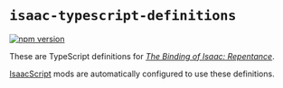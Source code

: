 # `isaac-typescript-definitions`

[![npm version](https://img.shields.io/npm/v/isaac-typescript-definitions.svg)](https://www.npmjs.com/package/isaac-typescript-definitions)

These are TypeScript definitions for [_The Binding of Isaac: Repentance_](https://store.steampowered.com/app/1426300/The_Binding_of_Isaac_Repentance/).

[IsaacScript](https://isaacscript.github.io/) mods are automatically configured to use these definitions.
